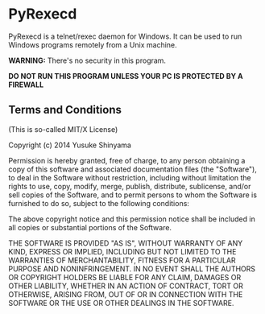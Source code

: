 PyRexecd
========

PyRexecd is a telnet/rexec daemon for Windows. It can be used to run
Windows programs remotely from a Unix machine.

**WARNING:** There's no security in this program. 

**DO NOT RUN THIS PROGRAM UNLESS YOUR PC IS PROTECTED BY A FIREWALL**


Terms and Conditions
--------------------

(This is so-called MIT/X License)

Copyright (c) 2014 Yusuke Shinyama <yusuke at cs dot nyu dot edu>

Permission is hereby granted, free of charge, to any person
obtaining a copy of this software and associated documentation
files (the "Software"), to deal in the Software without
restriction, including without limitation the rights to use,
copy, modify, merge, publish, distribute, sublicense, and/or
sell copies of the Software, and to permit persons to whom the
Software is furnished to do so, subject to the following
conditions:

The above copyright notice and this permission notice shall be
included in all copies or substantial portions of the Software.

THE SOFTWARE IS PROVIDED "AS IS", WITHOUT WARRANTY OF ANY
KIND, EXPRESS OR IMPLIED, INCLUDING BUT NOT LIMITED TO THE
WARRANTIES OF MERCHANTABILITY, FITNESS FOR A PARTICULAR
PURPOSE AND NONINFRINGEMENT. IN NO EVENT SHALL THE AUTHORS OR
COPYRIGHT HOLDERS BE LIABLE FOR ANY CLAIM, DAMAGES OR OTHER
LIABILITY, WHETHER IN AN ACTION OF CONTRACT, TORT OR
OTHERWISE, ARISING FROM, OUT OF OR IN CONNECTION WITH THE
SOFTWARE OR THE USE OR OTHER DEALINGS IN THE SOFTWARE.
